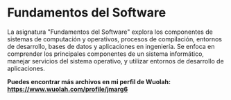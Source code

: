 # Fundamentos del Software

La asignatura "Fundamentos del Software" explora los componentes de sistemas de computación y operativos, procesos de compilación, entornos de desarrollo, bases de datos y aplicaciones en ingeniería. Se enfoca en comprender los principales componentes de un sistema informático, manejar servicios del sistema operativo, y utilizar entornos de desarrollo de aplicaciones.

**Puedes encontrar más archivos en mi perfil de Wuolah: https://www.wuolah.com/profile/jmarg6**
